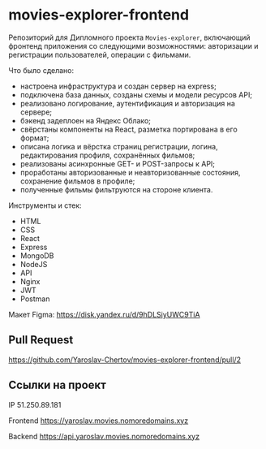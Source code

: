 # movies-explorer-frontend

Репозиторий для Дипломного проекта `Movies-explorer`, включающий фронтенд приложения со следующими возможностями: авторизации и регистрации пользователей, операции с фильмами.

Что было сделано:
* настроена инфраструктура и создан сервер на express;
* подключена база данных, созданы схемы и модели ресурсов API;
* реализовано логирование, аутентификация и авторизация на сервере;
* бэкенд задеплоен на Яндекс Облако;
* свёрстаны компоненты на React, разметка портирована в его формат;
* описана логика и вёрстка страниц регистрации, логина, редактирования профиля, сохранённых фильмов;
* реализованы асинхронные GET- и POST-запросы к API;
* проработаны авторизованные и неавторизованные состояния, сохранение фильмов в профиле;
* полученные фильмы фильтруются на стороне клиента.

Инструменты и стек:
* HTML
* CSS
* React
* Express
* MongoDB
* NodeJS
* API
* Nginx
* JWT
* Postman

Макет Figma: <https://disk.yandex.ru/d/9hDLSiyUWC9TiA>

## Pull Request

<https://github.com/Yaroslav-Chertov/movies-explorer-frontend/pull/2>

## Ссылки на проект

IP 51.250.89.181

Frontend <https://yaroslav.movies.nomoredomains.xyz>

Backend <https://api.yaroslav.movies.nomoredomains.xyz>
